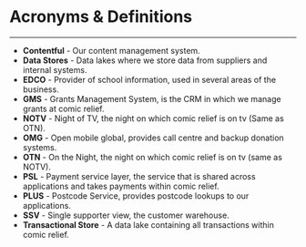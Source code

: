 # Acronyms & Definitions
***

- **Contentful** - Our content management system.
- **Data Stores** - Data lakes where we store data from suppliers and internal systems.
- **EDCO** - Provider of school information, used in several areas of the business.
- **GMS** - Grants Management System, is the CRM in which we manage grants at comic relief.
- **NOTV** - Night of TV, the night on which comic relief is on tv (Same as OTN).
- **OMG** - Open mobile global, provides call centre and backup donation systems.
- **OTN** - On the Night, the night on which comic relief is on tv (same as NOTV).
- **PSL** - Payment service layer, the service that is shared across applications and takes payments within comic relief.
- **PLUS** - Postcode Service, provides postcode lookups to our applications.
- **SSV** - Single supporter view, the customer warehouse.
- **Transactional Store** - A data lake containing all transactions within comic relief.
